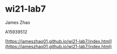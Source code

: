 # wi21-lab7
James Zhao

A15939512

[https://jameszhao01.github.io/wi21-lab7/index.html](https://jameszhao01.github.io/wi21-lab7/index.html)
